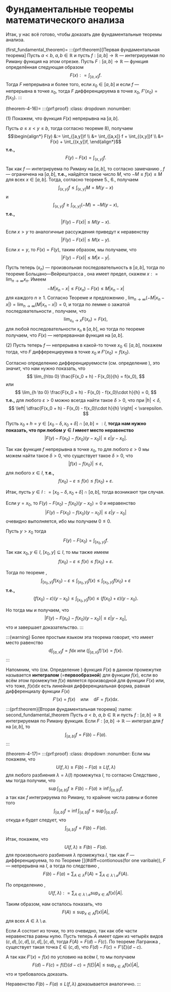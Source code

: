 # Фундаментальные теоремы математического анализа

Итак, у нас всё готово, чтобы доказать две фундаментальные теоремы анализа.

(first_fundamental_theorem)=
:::{prf:theorem}[Первая фундаментальная теорема]
Пусть $a<b$, $a,b\in \mathbb{R}$ и пусть $f:[a,b] \to \mathbb{R}$ — интегрируемая по Риману функция на этом отрезке. Пусть $F:[a,b] \to \mathbb{R}$ — функция определённая следующая образом
$$
F(x): = \int_{[a,x]}f.
$$
Тогда $F$ непрерывна и более того, если $x_0 \in [a,b]$ и если $f$ — непрерывна в точке $x_0$, тогда $F$ дифференцируема в точке $x_0$, $F'(x_0) = f(x_0).$
:::

(theorem-4-16)=
:::{prf:proof}
:class: dropdown
:nonumber:

(1) Покажем, что функция $F(x)$ непрерывна на $[a,b].$

Пусть $a\le x<y \le b$, тогда согласно теореме [](#mega_theorem_for_int) 8), получаем
$$\begin{align*}
F(y) &:= \int_{[a,y]}f \\
&= \int_{[a,x]} f + \int_{(x,y]}f \\
&= F(x) + \int_{(x,y]}f,
\end{align*}$$
**т.е.,**
$$
F(y) - F(x) = \int_{(x,y]}f.
$$

Так как $f$ — интегрируема по Риману на $[a,b]$, то согласно замечанию [](#why_bounded), $f$ — ограничена на $[a,b]$, **т.е.,** найдётся такое число $M$, что $-M \le f(x) \le M$ для всех $x \in [a,b].$ Тогда, согласно теореме [](#mega_theorem_for_int) 5., 6., получаем
$$
\int_{(x,y]}f \le \int_{(x,y]}M = M(y-x)
$$
и
$$
\int_{(x,y]}f \ge \int_{(x,y]} (-M) = -M(y-x),
$$
**т.е.,**
$$
|F(y) - F(x)| \le M (y-x).
$$

Если $x>y$ то аналогичные рассуждения приведут к неравенству
$$
|F(y) - F(x)| \le M (x-y).
$$

Если $x = y$, то $F(x) = F(y)$, таким образом, мы получаем, что 
$$
\left| F(y) - F(x) \right| \le M |x-y|.
$$

Пусть теперь $(x_n)$ — произвольная последовательность в $[a,b]$, тогда по теореме Больцано—Вейрештрасса [](#B-W), она имеет предел, скажем $x: = \lim_{n\to \infty }x_n$. Имеем
$$
-M |x_n - x| \le F(x_n) - F(x) \le M|x_n-x| 
$$
для каждого $n \ge 1.$ Согласно Теореме [](#a+b,ca,ab) и предложению [](#lim(a_n-a)=0), $\lim_{n\to \infty} (-M|x_n - x|) = \lim_{n\to \infty} (M|x_n - x|) = 0$, и тогда по лемме о зажатой последовательности [](#squeezy), получаем, что
$$
\lim_{x_n \to x}F(x_n) = F(x),
$$
для любой последовательности $x_n$ в $[a,b]$, но тогда по теореме [](#limgeqfor_any_sequence) получаем, что $F(x)$ — непрерванная функция на $[a,b].$

(2) Пусть теперь $f$ — непрерывна в какой-то точке $x_0 \in [a,b]$, покажем тогда, что $F$ дифференцируема в точке $x_0$ и $F'(x_0) = f(x_0)$. 

Согласно определению дифференцируемости (см. определение [](#diff_of_map(function))), это значит, что нам нужно показать, что
$$
\lim_{h\to 0} \frac{F(x_0 + h) - F(x_0)}{h} = f(x_0),
$$
или
$$
\lim_{h \to 0} \frac{F(x_0 + h) - F(x_0) - f(x_0)\cdot h}{h} = 0,
$$
**т.е.,** для любого $\varepsilon >0$ можно всегда найти такое $\delta>0$, что при $|h|<\delta$,
$$
\left| \dfrac{F(x_0 + h) - F(x_0) - f(x_0)\cdot h}{h} \right| < \varepsilon.
$$

Пусть $x_0 + h = y \in [x_0 - \delta, x_0 + \delta] \cap [a,b] =: I$, **тогда нам нужно показать, что при любом $y \in I$ имеет место неравенство**
$$
\left| F(y) - F(x_0) - f(x_0) (y-x_0) \right| \le \varepsilon |y-x_0|.
$$

Так как функция $f$ непрерывна в точке $x_0$, то для любого $\varepsilon >0$ мы можем найти такое $\delta>0$, что существует такое $\delta >0$, что 
$$
|f(x) - f(x_0)| \le \varepsilon,
$$
для любого $x \in I$, **т.е.,**
$$
f(x_0) - \varepsilon \le f(x) \le f(x_0) + \varepsilon.
$$

Итак, пусть $y \in I : = [x_0 - \delta, x_0 + \delta] \cap [a,b]$, тогда возникают три случая. 

Если $y = x_0$, то $F(y) - F(x_0) - f(x_0)(y-x_0) = 0$ и неравенство
$$
\left| F(y) - F(x_0) - f(x_0) (y-x_0) \right| \le \varepsilon |y-x_0|
$$
очевидно выполняется, ибо мы получаем $0 \le 0.$

Пусть $y>x_0$ тогда
$$
F(y) - F(x_0) = \int_{[x_0,y]}f.
$$

Так как $x_0,y \in I$, $[x_0,y] \subseteq I$, то мы также имеем
$$
f(x_0) - \varepsilon \le f(x) \le f(x_0) + \varepsilon.
$$

Тогда по теореме [](#mega_theorem_for_int),
$$
\int_{[x_0,y]} f(x_0) - \varepsilon \le \int_{[x_0,y]}f(x) \le \int_{[x_0,y]} f(x_0) + \varepsilon
$$
**т.е.,**
$$
\left( f(x_0) - \varepsilon\right) (y-x_0) \le \int_{[x_0,y]}f(x) \le \left(f(x_0) + \varepsilon\right)(y-x_0).
$$

Но тогда мы и получаем, что
$$
\left| F(y) - F(x_0) - f(x_0) (y-x_0) \right| \le \varepsilon |y-x_0|,
$$
что и завершает доказательство.
:::

:::{warning}
Более простым языком эта теорема говорит, что имеет место равенство
$$
\mathrm{d} \int_{[a,x]}f = f\mathrm{d}x \mbox{ или } \left( \int_{[a,x]}f \right)'(x) = f(x).
$$
:::


Напомним, что (см. Определение [](#int1)) функция $F(x)$ в данном промежутке называется **интегралом** (=**первообразной**) для функции $f(x)$, если во всём этом промежутке $f(x)$ является производной для функции $F(x)$ или, что тоже, $f(x)\mathrm{d}x$ есть линейная дифференциальная форма, равная дифференциалу функции $F(x)$
$$
F'(x) = f(x) \quad \mbox{или} \quad  \mathrm{d}F = f(x) \mathrm{d}x.
$$

:::{prf:theorem}[Вторая фундаментальная теорема]
:name: second_fundamental_theorem
Пусть $a<b$, $a,b \in \mathbb{R}$ и пусть $f:[a,b] \to \mathbb{R}$ интегрируемая по Риману функция. Если $F:[a,b] \to \mathbb{R}$ — интеграл для $f$ на $[a,b]$, то
$$
\int_{[a,b]}f = F(b) - F(a).
$$
:::

(theorem-4-17)=
:::{prf:proof}
:class: dropdown
:nonumber:
Если мы покажем, что
$$
U(f,\lambda) \ge F(b) -F(a) \ge L(f,\lambda)
$$
для любого разбиения $\lambda = \lambda(I)$ промежутка $I$, то согласно Следствию [](#cor_for_supint), мы тогда получим, что
$$
\sup \int_{[a,b]}f \ge F(b) - F(a) \ge \inf \int_{[a,b]}f,
$$
а так как $f$ интегрируема по Риману, то крайние числа равны и более того
$$
\int_{[a,b]} f = \inf  \int_{[a,b]} f = \sup  \int_{[a,b]} f,
$$
откуда и будет следует, что
$$
\int_{[a,b]} f = F(b) - F(a).
$$

Итак, покажем, что 
$$
U(f,\lambda) \ge F(b) - F(a).
$$
для произвольного разбиения $\lambda$ промежутка $I$, так как $F$ — дифференцируема, то по Теореме [](#diff=contionous(for one varibale)), $F$ — непрерывна на $I$, а тогда по следствию [](#additive_of_a-lenght), 
$$
F(b) - F(a) = \sum_{A \in \lambda} F(A) = \sum_{A \in \lambda\setminus\varnothing}F(A).
$$

По определению [](#up_and_low_Riman),
$$
U(f,\lambda) : = \sum_{A \in \lambda\setminus \varnothing} \sup_{x \in A}f(x)|A|.
$$

Таким образом, нам осталось показать, что
$$
F(A) \le \sup_{x \in A} f(x) |A|, 
$$
для всех $A \in \lambda \setminus \varnothing.$ 

Если $A$ состоит из точки, то это очевидно, так как обе части неравенства равны нулю. Пусть теперь $A$ имеет один из четырёх видов $(c,d), [c,d], (c,d], [c,d)$, тогда $F(A) = F(d) - F(c)$. По теореме Лагранжа [](#Langrange), существует такая точка $\xi \in (c,d)$, что $F(d) - F(c) = F'(\xi)(d-c)$.

А так как $F'(x) = f(x)$ по условию на всём $I$, то мы получаем
$$
F(d) - F(c) = f(\xi) (d-c) = f(\xi)|A| \le \sup_{x \in A}f(x)|A|,
$$
что и требовалось доказать. 

Неравенство $F(b) - F(a) \le L(f,\lambda)$ доказывается аналогично.
:::


